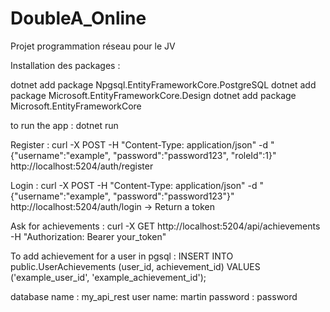 # DoubleA_Online
Projet programmation réseau pour le JV

Installation des packages :

dotnet add package Npgsql.EntityFrameworkCore.PostgreSQL
dotnet add package Microsoft.EntityFrameworkCore.Design
dotnet add package Microsoft.EntityFrameworkCore

to run the app :
dotnet run 

Register : 
curl -X POST -H "Content-Type: application/json" -d "{\"username\":\"example\", \"password\":\"password123\", \"roleId\":1}" http://localhost:5204/auth/register   

Login :
curl -X POST -H "Content-Type: application/json" -d "{\"username\":\"example\", \"password\":\"password123\"}" http://localhost:5204/auth/login    -> Return a token

Ask for achievements :
curl -X GET http://localhost:5204/api/achievements -H "Authorization: Bearer your_token"

To add achievement for a user in pgsql : 
INSERT INTO public.UserAchievements (user_id, achievement_id)
VALUES ('example_user_id', 'example_achievement_id');

database name : my_api_rest
user name: martin
password : password
